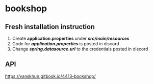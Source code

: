 # bookshop


Fresh installation instruction
------------------------------------
1. Create **application.properties** under ***src/main/resources***
2. Code for ***application.properties*** is posted in discord
3. Change ***spring.datasource.url*** to the credentials posted in discord



API
------------------------------------
https://vanskhun.gitbook.io/4413-bookshop/
